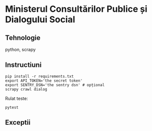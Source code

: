 # Ministerul Consultărilor Publice și Dialogului Social

## Tehnologie
python, scrapy

## Instructiuni
```
pip install -r requirements.txt
export API_TOKEN='the secret token'
export SENTRY_DSN='the sentry dsn' # opțional
scrapy crawl dialog
```

Rulat teste:
```
pytest
```

## Exceptii
